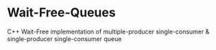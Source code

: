 # Wait-Free-Queues
C++ Wait-Free implementation of multiple-producer single-consumer &amp; single-producer single-consumer queue

